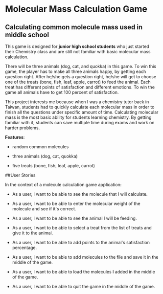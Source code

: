 # Molecular Mass Calculation Game

## Calculating common molecule mass used in middle school



This game is designed for **junior high school students** who just started their Chemistry class and are still not 
familiar with basic molecular mass calculation. 

There will be three animals (dog, cat, and quokka) in this game. To win this game, the player has to make all three 
animals happy, by getting each question right. After he/she gets a question right, he/she will get to choose one of the 
treats (bone, fish, leaf, apple, carrot) to feed the animal. Each treat has different points of satisfaction and 
different emotions. To win the game all animals have to get 100 percent of satisfaction.  

This project interests me because when I was a chemistry tutor back in Taiwan, students had to quickly calculate each 
molecular mass in order to finish all the questions under specific amount of time. Calculating molecular mass is the
most basic ability for students learning chemistry. By getting familiar with it, students can save multiple time during 
exams and work on harder problems. 


**Features**:

- random common molecules

- three animals (dog, cat, quokka)
 
- five treats (bone, fish, leaf, apple, carrot)


##User Stories

In the context of a molecule calculation game application:

- As a user, I want to be able to see the molecule that I will calculate.

- As a user, I want to be able to enter the molecular weight of the molecule and see if it's correct.

- As a user, I want to be able to see the animal I will be feeding.

- As a user, I want to be able to select a treat from the list of treats and give it to the animal.

- As a user, I want to be able to add points to the animal's satisfaction percentage.

- As a user, I want to be able to add molecules to the file and save it in the middle of the game.

- As a user, I want to be able to load the molecules I added in the middle of the game.

- As a user, I want to be able to quit the game in the middle of the game.


